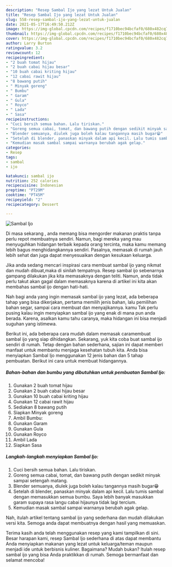 ```yaml
---
description: "Resep Sambal Ijo yang lezat Untuk Jualan"
title: "Resep Sambal Ijo yang lezat Untuk Jualan"
slug: 558-resep-sambal-ijo-yang-lezat-untuk-jualan
date: 2021-05-17T16:49:50.212Z
image: https://img-global.cpcdn.com/recipes/f1710bec94bcfaf0/680x482cq70/sambal-ijo-foto-resep-utama.jpg
thumbnail: https://img-global.cpcdn.com/recipes/f1710bec94bcfaf0/680x482cq70/sambal-ijo-foto-resep-utama.jpg
cover: https://img-global.cpcdn.com/recipes/f1710bec94bcfaf0/680x482cq70/sambal-ijo-foto-resep-utama.jpg
author: Larry Burton
ratingvalue: 3.2
reviewcount: 12
recipeingredient:
- "2 buah tomat hijau"
- "2 buah cabai hijau besar"
- "10 buah cabai kriting hijau"
- "12 cabai rawit hijau"
- "8 bawang putih"
- " Minyak goreng"
- " Bumbu"
- " Garam"
- " Gula"
- " Royco"
- " Lada"
- " Sasa"
recipeinstructions:
- "Cuci bersih semua bahan. Lalu tiriskan."
- "Goreng semua cabai, tomat, dan bawang putih dengan sedikit minyak sampai setengah matang."
- "Blender semuanya, diulek juga boleh kalau tangannya masih bugar😁"
- "Setelah di blender, panaskan minyak dalam api kecil. Lalu tumis sambal dengan memasukkan semua bumbu. Saya lebih banyak masukkan garam supaya rasa langu cabai hijaunya tidak lagi tercium."
- "Kemudian masak sambal sampai warnanya berubah agak gelap."
categories:
- Resep
tags:
- sambal
- ijo

katakunci: sambal ijo 
nutrition: 252 calories
recipecuisine: Indonesian
preptime: "PT29M"
cooktime: "PT45M"
recipeyield: "2"
recipecategory: Dessert

---
```



![Sambal Ijo](https://img-global.cpcdn.com/recipes/f1710bec94bcfaf0/680x482cq70/sambal-ijo-foto-resep-utama.jpg)

Di masa  sekarang , anda memang bisa mengorder makanan praktis tanpa perlu repot membuatnya sendiri. Namun, bagi mereka yang mau menyuguhkan hidangan terbaik kepada orang tercinta, maka kamu memang lebih bagus menghidangkannya sendiri. Pasalnya, memasak di rumah jauh lebih sehat dan juga dapat menyesuaikan dengan kesukaan keluarga.

Jika anda sedang mencari inspirasi cara membuat sambal ijo yang nikmat dan mudah dibuat,maka di sinilah tempatnya. Resep sambal ijo  sebenarnya gampang dilakukan jika kita memasaknya dengan teliti. Namun, anda tidak perlu takut akan gagal dalam memasaknya 
karena di artikel ini kita akan membahas sambal ijo dengan hati-hati.  



Nah bagi anda yang ingin memasak sambal ijo yang lezat, ada beberapa tahap yang bisa dikerjakan, pertama memilih jenis bahan, lalu pemilihan bahan segar, sampai cara membuat dan menyajikannya. kamu Tak perlu pusing kalau ingin menyiapkan sambal ijo yang enak di mana pun anda berada. Karena, asalkan kamu  tahu caranya, maka hidangan ini bisa menjadi suguhan yang istimewa.

Berikut ini, ada beberapa cara mudah dalam memasak caramembuat sambal ijo yang siap dihidangkan. Sekarang, yuk kita coba buat sambal ijo sendiri di rumah. Tetap dengan bahan sederhana, sajian ini dapat memberi manfaat untuk membantu menjaga kesehatan tubuh kita. Anda bisa menyiapkan Sambal Ijo menggunakan 12 jenis bahan dan 5 tahap pembuatan. Berikut ini cara untuk membuat hidangannya.

<!--inarticleads1-->

##### Bahan-bahan dan bumbu yang dibutuhkan untuk pembuatan Sambal Ijo:

1. Gunakan 2 buah tomat hijau
1. Gunakan 2 buah cabai hijau besar
1. Gunakan 10 buah cabai kriting hijau
1. Gunakan 12 cabai rawit hijau
1. Sediakan 8 bawang putih
1. Siapkan  Minyak goreng
1. Ambil  Bumbu:
1. Gunakan  Garam
1. Gunakan  Gula
1. Gunakan  Royco
1. Ambil  Lada
1. Siapkan  Sasa




<!--inarticleads2-->

##### Langkah-langkah menyiapkan Sambal Ijo:

1. Cuci bersih semua bahan. Lalu tiriskan.
1. Goreng semua cabai, tomat, dan bawang putih dengan sedikit minyak sampai setengah matang.
1. Blender semuanya, diulek juga boleh kalau tangannya masih bugar😁
1. Setelah di blender, panaskan minyak dalam api kecil. Lalu tumis sambal dengan memasukkan semua bumbu. Saya lebih banyak masukkan garam supaya rasa langu cabai hijaunya tidak lagi tercium.
1. Kemudian masak sambal sampai warnanya berubah agak gelap.




Nah, itulah artikel tentang  sambal ijo  yang sederhana dan mudah dilakukan versi kita. Semoga anda dapat membuatnya dengan hasil yang memuaskan. 

Terima kasih anda telah menggunakan resep yang kami tampilkan di sini. Besar harapan kami, resep  Sambal Ijo sederhana di atas dapat membantu Anda menyiapkan makanan yang lezat untuk keluarga/teman maupun menjadi ide untuk berbisnis kuliner. Bagaimana? Mudah bukan? Itulah resep sambal ijo yang bisa Anda praktikkan di rumah. Semoga bermanfaat dan selamat mencoba!

